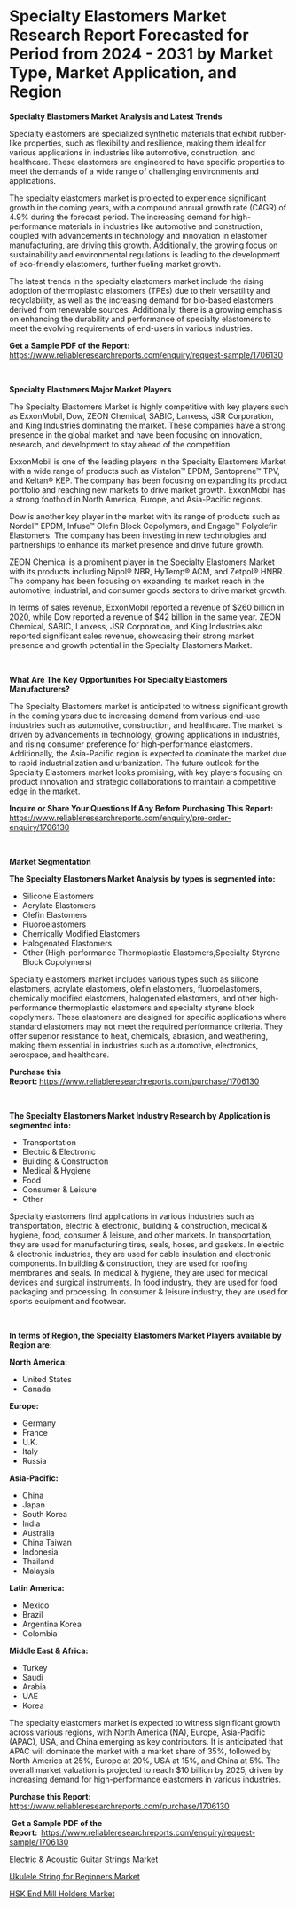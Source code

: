 <p><h1>Specialty Elastomers Market Research Report Forecasted for Period from 2024 -  2031 by Market Type, Market Application, and Region</h1></p><p><strong>Specialty Elastomers Market Analysis and Latest Trends</strong></p>
<p><p>Specialty elastomers are specialized synthetic materials that exhibit rubber-like properties, such as flexibility and resilience, making them ideal for various applications in industries like automotive, construction, and healthcare. These elastomers are engineered to have specific properties to meet the demands of a wide range of challenging environments and applications.</p><p>The specialty elastomers market is projected to experience significant growth in the coming years, with a compound annual growth rate (CAGR) of 4.9% during the forecast period. The increasing demand for high-performance materials in industries like automotive and construction, coupled with advancements in technology and innovation in elastomer manufacturing, are driving this growth. Additionally, the growing focus on sustainability and environmental regulations is leading to the development of eco-friendly elastomers, further fueling market growth.</p><p>The latest trends in the specialty elastomers market include the rising adoption of thermoplastic elastomers (TPEs) due to their versatility and recyclability, as well as the increasing demand for bio-based elastomers derived from renewable sources. Additionally, there is a growing emphasis on enhancing the durability and performance of specialty elastomers to meet the evolving requirements of end-users in various industries.</p></p>
<p><strong>Get a Sample PDF of the Report:&nbsp;</strong> <a href="https://www.reliableresearchreports.com/enquiry/request-sample/1706130">https://www.reliableresearchreports.com/enquiry/request-sample/1706130</a></p>
<p>&nbsp;</p>
<p><strong>Specialty Elastomers Major Market Players</strong></p>
<p><p>The Specialty Elastomers Market is highly competitive with key players such as ExxonMobil, Dow, ZEON Chemical, SABIC, Lanxess, JSR Corporation, and King Industries dominating the market. These companies have a strong presence in the global market and have been focusing on innovation, research, and development to stay ahead of the competition.</p><p>ExxonMobil is one of the leading players in the Specialty Elastomers Market with a wide range of products such as Vistalon™ EPDM, Santoprene™ TPV, and Keltan® KEP. The company has been focusing on expanding its product portfolio and reaching new markets to drive market growth. ExxonMobil has a strong foothold in North America, Europe, and Asia-Pacific regions.</p><p>Dow is another key player in the market with its range of products such as Nordel™ EPDM, Infuse™ Olefin Block Copolymers, and Engage™ Polyolefin Elastomers. The company has been investing in new technologies and partnerships to enhance its market presence and drive future growth.</p><p>ZEON Chemical is a prominent player in the Specialty Elastomers Market with its products including Nipol® NBR, HyTemp® ACM, and Zetpol® HNBR. The company has been focusing on expanding its market reach in the automotive, industrial, and consumer goods sectors to drive market growth.</p><p>In terms of sales revenue, ExxonMobil reported a revenue of $260 billion in 2020, while Dow reported a revenue of $42 billion in the same year. ZEON Chemical, SABIC, Lanxess, JSR Corporation, and King Industries also reported significant sales revenue, showcasing their strong market presence and growth potential in the Specialty Elastomers Market.</p></p>
<p>&nbsp;</p>
<p><strong>What Are The Key Opportunities For Specialty Elastomers Manufacturers?</strong></p>
<p><p>The Specialty Elastomers market is anticipated to witness significant growth in the coming years due to increasing demand from various end-use industries such as automotive, construction, and healthcare. The market is driven by advancements in technology, growing applications in industries, and rising consumer preference for high-performance elastomers. Additionally, the Asia-Pacific region is expected to dominate the market due to rapid industrialization and urbanization. The future outlook for the Specialty Elastomers market looks promising, with key players focusing on product innovation and strategic collaborations to maintain a competitive edge in the market.</p></p>
<p><strong>Inquire or Share Your Questions If Any Before Purchasing This Report:</strong> <a href="https://www.reliableresearchreports.com/enquiry/pre-order-enquiry/1706130">https://www.reliableresearchreports.com/enquiry/pre-order-enquiry/1706130</a></p>
<p>&nbsp;</p>
<p><strong>Market Segmentation</strong></p>
<p><strong>The Specialty Elastomers Market Analysis by types is segmented into:</strong></p>
<p><ul><li>Silicone Elastomers</li><li>Acrylate Elastomers</li><li>Olefin Elastomers</li><li>Fluoroelastomers</li><li>Chemically Modified Elastomers</li><li>Halogenated Elastomers</li><li>Other (High-performance Thermoplastic Elastomers,Specialty Styrene Block Copolymers)</li></ul></p>
<p><p>Specialty elastomers market includes various types such as silicone elastomers, acrylate elastomers, olefin elastomers, fluoroelastomers, chemically modified elastomers, halogenated elastomers, and other high-performance thermoplastic elastomers and specialty styrene block copolymers. These elastomers are designed for specific applications where standard elastomers may not meet the required performance criteria. They offer superior resistance to heat, chemicals, abrasion, and weathering, making them essential in industries such as automotive, electronics, aerospace, and healthcare.</p></p>
<p><strong>Purchase this Report:&nbsp;</strong><a href="https://www.reliableresearchreports.com/purchase/1706130">https://www.reliableresearchreports.com/purchase/1706130</a></p>
<p>&nbsp;</p>
<p><strong>The Specialty Elastomers Market Industry Research by Application is segmented into:</strong></p>
<p><ul><li>Transportation</li><li>Electric & Electronic</li><li>Building & Construction</li><li>Medical & Hygiene</li><li>Food</li><li>Consumer & Leisure</li><li>Other</li></ul></p>
<p><p>Specialty elastomers find applications in various industries such as transportation, electric & electronic, building & construction, medical & hygiene, food, consumer & leisure, and other markets. In transportation, they are used for manufacturing tires, seals, hoses, and gaskets. In electric & electronic industries, they are used for cable insulation and electronic components. In building & construction, they are used for roofing membranes and seals. In medical & hygiene, they are used for medical devices and surgical instruments. In food industry, they are used for food packaging and processing. In consumer & leisure industry, they are used for sports equipment and footwear.</p></p>
<p>&nbsp;</p>
<p><strong>In terms of Region, the Specialty Elastomers Market Players available by Region are:</strong></p>
<p>
    <p> <strong> North America: </strong>
        <ul>
            <li>United States</li>
            <li>Canada</li>
        </ul>
        </p> 
    <p> <strong> Europe: </strong>
        <ul>
            <li>Germany</li>
            <li>France</li>
            <li>U.K.</li>
            <li>Italy</li>
            <li>Russia</li>
        </ul>
        </p> 
    <p> <strong> Asia-Pacific: </strong>
        <ul>
            <li>China</li>
            <li>Japan</li>
            <li>South Korea</li>
            <li>India</li>
            <li>Australia</li>
            <li>China Taiwan</li>
            <li>Indonesia</li>
            <li>Thailand</li>
            <li>Malaysia</li>
        </ul>
        </p> 
    <p> <strong> Latin America: </strong>
        <ul>
            <li>Mexico</li>
            <li>Brazil</li>
            <li>Argentina Korea</li>
            <li>Colombia</li>
        </ul>
        </p> 
    <p> <strong> Middle East & Africa: </strong>
        <ul>
            <li>Turkey</li>
            <li>Saudi</li>
            <li>Arabia</li>
            <li>UAE</li>
            <li>Korea</li>
        </ul>
    </p>
    </p>
<p><p>The specialty elastomers market is expected to witness significant growth across various regions, with North America (NA), Europe, Asia-Pacific (APAC), USA, and China emerging as key contributors. It is anticipated that APAC will dominate the market with a market share of 35%, followed by North America at 25%, Europe at 20%, USA at 15%, and China at 5%. The overall market valuation is projected to reach $10 billion by 2025, driven by increasing demand for high-performance elastomers in various industries.</p></p>
<p><strong>Purchase this Report: </strong><a href="https://www.reliableresearchreports.com/purchase/1706130">https://www.reliableresearchreports.com/purchase/1706130</a></p>
<p>&nbsp;<strong>Get a Sample PDF of the Report:&nbsp;&nbsp;</strong><a href="https://www.reliableresearchreports.com/enquiry/request-sample/1706130">https://www.reliableresearchreports.com/enquiry/request-sample/1706130</a></p>
<p><strong></strong></p>
<p><p><a href="https://view.publitas.com/reportprime-1/global-electric-acoustic-guitar-strings-market-size-and-market-trends-insights-and-projections-from-2023-to-2030/">Electric & Acoustic Guitar Strings Market</a></p><p><a href="https://view.publitas.com/reportprime-1/ukulele-string-for-beginners-market-size-growth-outlook-from-2023-to-2030-projecting-at-markets-trends-analysis-by-application-regional-outlook-and-revenue/">Ukulele String for Beginners Market</a></p><p><a href="https://view.publitas.com/reportprime-1/hsk-end-mill-holders-market-research-report-the-key-to-successful-business-strategy-forecasted-for-period-from-2023-2030/">HSK End Mill Holders Market</a></p></p>